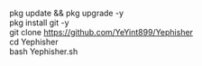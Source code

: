 pkg update && pkg upgrade -y<br>
pkg install git -y<br>
git clone https://github.com/YeYint899/Yephisher<br>
cd Yephisher<br>
bash Yephisher.sh
